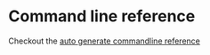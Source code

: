 # Command line reference

Checkout the [auto generate commandline reference](https://github.com/sealerio/sealer/blob/main/docs/commandline/sealer.md)
